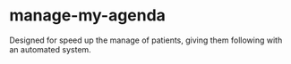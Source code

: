 # manage-my-agenda
Designed for speed up the manage of patients, giving them following with an automated system. 
